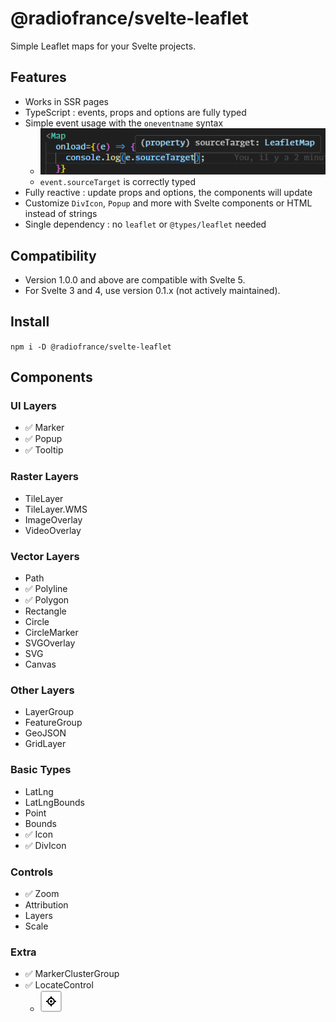 # @radiofrance/svelte-leaflet

Simple Leaflet maps for your Svelte projects.

## Features

- Works in SSR pages
- TypeScript : events, props and options are fully typed
- Simple event usage with the `oneventname` syntax
  - ![](./static/map-types.png)
  - `event.sourceTarget` is correctly typed
- Fully reactive : update props and options, the components will update
- Customize `DivIcon`, `Popup` and more with Svelte components or HTML instead of strings
- Single dependency : no `leaflet` or `@types/leaflet` needed

## Compatibility

- Version 1.0.0 and above are compatible with Svelte 5.
- For Svelte 3 and 4, use version 0.1.x (not actively maintained).

## Install

`npm i -D @radiofrance/svelte-leaflet`

## Components

### UI Layers

- ✅ Marker
- ✅ Popup
- ✅ Tooltip

### Raster Layers

- TileLayer
- TileLayer.WMS
- ImageOverlay
- VideoOverlay

### Vector Layers

- Path
- ✅ Polyline
- ✅ Polygon
- Rectangle
- Circle
- CircleMarker
- SVGOverlay
- SVG
- Canvas

### Other Layers

- LayerGroup
- FeatureGroup
- GeoJSON
- GridLayer

### Basic Types

- LatLng
- LatLngBounds
- Point
- Bounds
- ✅ Icon
- ✅ DivIcon

### Controls

- ✅ Zoom
- Attribution
- Layers
- Scale

### Extra

- ✅ MarkerClusterGroup
- ✅ LocateControl
  - ![locate control](./static//locate-control.png)
